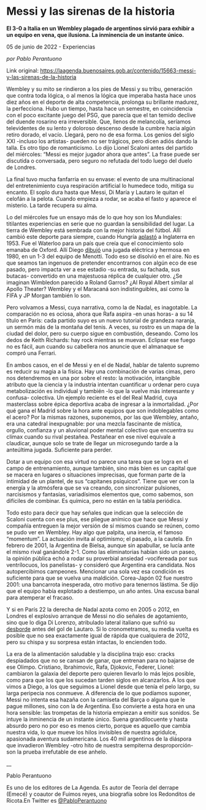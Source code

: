 # Messi y las sirenas de la historia

**El 3-0 a Italia en un Wembley plagado de argentinos sirvió para exhibir a un equipo en vena, que ilusiona. La inminencia de un instante único.**

05 de junio de 2022 - Experiencias

_por Pablo Perantuono_

Link original: https://laagenda.buenosaires.gob.ar/contenido/15663-messi-y-las-sirenas-de-la-historia



Wembley y su mito se rindieron a los pies de Messi y su tribu, generación que contra toda lógica, o al menos la lógica que imperaba hasta hace unos diez años en el deporte de alta competencia, prolonga su brillante madurez, la perfecciona. Hubo un tiempo, hasta hace un semestre, en coincidencia con el poco excitante juego del PSG, que parecía que el tan temido declive del duende rosarino era irreversible. Que, llenos de melancolía, seríamos televidentes de su lento y doloroso descenso desde la cumbre hacia algún retiro dorado, el vacío. Llegará, pero no de esa forma. Los genios del siglo XXI -incluso los artistas- pueden no ser trágicos, pero dicen adiós dando la talla. Es otro tipo de romanticismo. Lo dijo Lionel Scaloni antes del partido del miércoles: “Messi es mejor jugador ahora que antes”. La frase puede ser discutida o conversada, pero seguro no refutada del todo luego del duelo de Londres.




La final tuvo mucha fanfarria en su envase: el evento de una multinacional del entretenimiento cuya respiración artificial lo humedece todo, mitiga su encanto. El soplo dura hasta que Messi, Di María y Lautaro le quitan el celofán a la pelota. Cuando empieza a rodar, se acaba el fasto y aparece el misterio. La tarde recupera su alma.




Lo del miércoles fue un ensayo más de lo que hoy son los Mundiales: titilantes experiencias en serie que no guardan la sensibilidad del lugar. La tierra de Wembley está sembrada con la mejor historia del fútbol. Allí cambió este deporte para siempre, cuando Hungría [aplastó](https://www.youtube.com/watch?v=Oe2iygO241E) a Inglaterra en 1953. Fue el Waterloo para un país que creía que el conocimiento solo emanaba de Oxford. Allí Diego [dibujó](https://www.youtube.com/watch?v=PEWIEIXYudQ) una jugada eléctrica y hermosa en 1980, en un 1-3 del equipo de Menotti. Todo eso se disolvió en el aire. No es que seamos tan ingenuos de pretender encontrarnos con algún eco de ese pasado, pero impacta ver a ese estadio -su entrada, su fachada, sus butacas- convertido en una majestuosa réplica de cualquier otro. ¿Se imaginan Wimbledon parecido a Roland Garros? ¿Al Royal Albert similar al Apollo Theater? Wembley y el Maracaná son indistinguibles, así como la FIFA y JP Morgan también lo son.




Pero volvamos a Messi, cuya narrativa, como la de Nadal, es inagotable. La comparación no es ociosa, ahora que Rafa aspira -en unas horas- a su 14 título en París: cada partido suyo es un nuevo tutorial de grandeza naranja, un sermón más de la montaña del tenis. A veces, su rostro es un mapa de la ciudad del dolor, pero su cuerpo sigue en combustión, deseando. Como los dedos de Keith Richards: hay rock mientras se muevan. Eclipsar ese fuego no es fácil, aun cuando su cabellera nos anuncie que el almanaque se compró una Ferrari.




En ambos casos, en el de Messi y en el de Nadal, hablar de talento supremo es reducir su magia a la física. Hay una combinación de varias cimas, pero nos detendremos en una por sobre el resto: la motivación, intangible atributo que la ciencia y la industria intentan cuantificar u ordenar pero cuya metabolización es individual y también -lo que la vuelve más interesante y confusa- colectiva. Un ejemplo reciente es el del Real Madrid, cuya masterclass sobre épica deportiva acaba de ingresar a la inmortalidad. ¿Por qué gana el Madrid sobre la hora ante equipos que son indoblegables como el acero? Por la mismas razones, suponemos, por las que Wembley, antaño, era una catedral inexpugnable: por una mezcla fascinante de mística, orgullo, confianza y un aluvional poder mental colectivo que encuentra su clímax cuando su rival pestañea. Pestañear en ese nivel equivale a claudicar, aunque solo se trate de llegar un microsegundo tarde a la anteúltima jugada. Suficiente para perder.




Dotar a un equipo con esa virtud no parece una tarea que se logra en el campo de entrenamiento, aunque también, sino más bien es un capital que se macera en lugares o situaciones imprecisas, que forman parte de la intimidad de un plantel, de sus “capitanes psíquicos”. Tiene que ver con la energía y la atmósfera que se va creando, con sincronizar pulsiones, narcisismos y fantasías, variadísimos elementos que, como sabemos, son difíciles de combinar. Es química, pero no están en la tabla periódica.




Todo esto para decir que hay señales que indican que la selección de Scaloni cuenta con ese plus, ese pliegue anímico que hace que Messi y compañía entreguen la mejor versión de sí mismos cuando se reúnen, como se pudo ver en Wembley. Hay algo que palpita, una inercia, el famoso “momentum”. La actuación invita al optimismo; el pasado, a la cautela. En febrero de 2001, la Argentina de Bielsa, aunque sin apabullar, se lucía ante el mismo rival ganándole 2-1. Como las eliminatorias habían sido un paseo, la opinión pública echó a rodar su proverbial ansiedad -vocifereada por sus ventrílocuos, los panelistas- y consideró que Argentina era candidata. Nos autopercibimos campeones. Mencionar una sola vez esa condición es suficiente para que se vuelva una maldición. Corea-Japón 02 fue nuestro 2001: una bancarrota inesperada, otro motivo para tenernos lástima. Se dijo que el equipo había explotado a destiempo, un año antes. Una excusa banal para atemperar el fracaso.




Y si en París 22 la derecha de Nadal azota como en 2005 o 2012, en Londres el explosivo arranque de Messi no dio señales de agotamiento, sino que lo diga Di Lorenzo, atribulado lateral italiano que sufrió su [desborde](https://www.youtube.com/shorts/rpM0MlY5gAg) antes del gol de Lautaro. Si lo cronometramos, su media vuelta es posible que no sea exactamente igual de rápida que cualquiera de 2012, pero su chispa y su sorpresa están intactas, lo encienden todo.




La era de la alimentación saludable y la disciplina trajo eso: cracks despiadados que no se cansan de ganar, que entrenan para no bajarse de ese Olimpo. Cristiano, Ibrahimovic, Rafa, Djokovic, Federer, Lionel: cambiaron la galaxia del deporte pero quieren llevarlo lo más lejos posible, como para que los que los sucedan tarden siglos en alcanzarlos. A los que vimos a Diego, a los que seguimos a Lionel desde que tenía el pelo largo, su larga peripecia nos conmueve. A diferencia de lo que podíamos suponer, Messi no intenta esa hazaña con la camiseta del Barça o alguna que le pague millones, sino con la de Argentina. Eso convierte a esta hora en una hora sensible: las trompetas de la historia empiezan a emitir sus sonidos. Se intuye la inminencia de un instante único. Suena grandilocuente y hasta absurdo pero no por eso es menos cierto, porque es aquello que cambia nuestra vida, lo que mueve los hilos invisibles de nuestra agridulce, apasionada aventura sudamericana. Los 40 mil argentinos de la diáspora que invadieron Wembley -otro hito de nuestra sempiterna desproporción- son la prueba irrefutable de ese anhelo.




\_\_




Pablo Perantuono




Es uno de los editores de La Agenda. Es autor de Teoría del derrape (Emecé) y coautor de Fuimos reyes, una biografía sobre los Redonditos de Ricota.En Twitter es [@PabloPerantuono](https://twitter.com/pabloperantuono)



